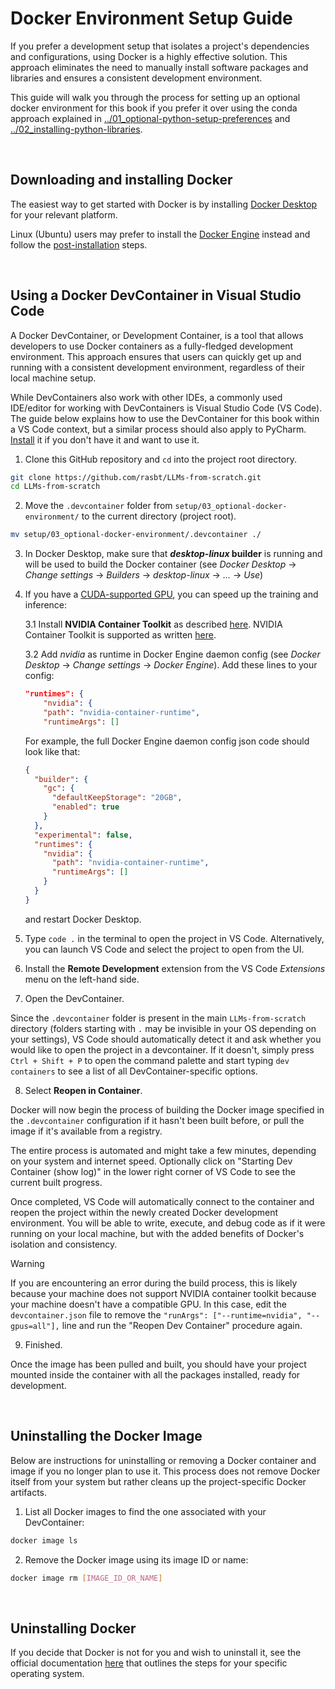 # Docker Environment Setup Guide

If you prefer a development setup that isolates a project's dependencies and configurations, using Docker is a highly effective solution. This approach eliminates the need to manually install software packages and libraries and ensures a consistent development environment.

This guide will walk you through the process for setting up an optional docker environment for this book if you prefer it over using the conda approach explained in [../01_optional-python-setup-preferences](../01_optional-python-setup-preferences) and [../02_installing-python-libraries](../02_installing-python-libraries).

<br>

## Downloading and installing Docker

The easiest way to get started with Docker is by installing [Docker Desktop](https://docs.docker.com/desktop/) for your relevant platform.

Linux (Ubuntu) users may prefer to install the [Docker Engine](https://docs.docker.com/engine/install/ubuntu/) instead and follow the [post-installation](https://docs.docker.com/engine/install/linux-postinstall/) steps.

<br>

## Using a Docker DevContainer in Visual Studio Code

A Docker DevContainer, or Development Container, is a tool that allows developers to use Docker containers as a fully-fledged development environment. This approach ensures that users can quickly get up and running with a consistent development environment, regardless of their local machine setup.

While DevContainers also work with other IDEs, a commonly used IDE/editor for working with DevContainers is Visual Studio Code (VS Code). The guide below explains how to use the DevContainer for this book within a VS Code context, but a similar process should also apply to PyCharm. [Install](https://code.visualstudio.com/download) it if you don't have it and want to use it.

1. Clone this GitHub repository and `cd` into the project root directory.

```bash
git clone https://github.com/rasbt/LLMs-from-scratch.git
cd LLMs-from-scratch
```

2. Move the `.devcontainer` folder from `setup/03_optional-docker-environment/` to the current directory (project root).

```bash
mv setup/03_optional-docker-environment/.devcontainer ./
```

3. In Docker Desktop, make sure that **_desktop-linux_ builder** is running and will be used to build the Docker container (see _Docker Desktop_ -> _Change settings_ -> _Builders_ -> _desktop-linux_ -> _..._ -> _Use_)

4. If you have a [CUDA-supported GPU](https://developer.nvidia.com/cuda-gpus), you can speed up the training and inference:

   3.1 Install **NVIDIA Container Toolkit** as described [here](https://docs.nvidia.com/datacenter/cloud-native/container-toolkit/latest/install-guide.html#installing-with-apt). NVIDIA Container Toolkit is supported as written [here](https://docs.nvidia.com/cuda/wsl-user-guide/index.html#nvidia-compute-software-support-on-wsl-2).

   3.2 Add _nvidia_ as runtime in Docker Engine daemon config (see _Docker Desktop_ -> _Change settings_ -> _Docker Engine_). Add these lines to your config:

   ```json
   "runtimes": {
       "nvidia": {
       "path": "nvidia-container-runtime",
       "runtimeArgs": []
   ```

   For example, the full Docker Engine daemon config json code should look like that:

   ```json
   {
     "builder": {
       "gc": {
         "defaultKeepStorage": "20GB",
         "enabled": true
       }
     },
     "experimental": false,
     "runtimes": {
       "nvidia": {
         "path": "nvidia-container-runtime",
         "runtimeArgs": []
       }
     }
   }
   ```

   and restart Docker Desktop.

5. Type `code .` in the terminal to open the project in VS Code. Alternatively, you can launch VS Code and select the project to open from the UI.

6. Install the **Remote Development** extension from the VS Code _Extensions_ menu on the left-hand side.

7. Open the DevContainer.

Since the `.devcontainer` folder is present in the main `LLMs-from-scratch` directory (folders starting with `.` may be invisible in your OS depending on your settings), VS Code should automatically detect it and ask whether you would like to open the project in a devcontainer. If it doesn't, simply press `Ctrl + Shift + P` to open the command palette and start typing `dev containers` to see a list of all DevContainer-specific options.

8. Select **Reopen in Container**.

Docker will now begin the process of building the Docker image specified in the `.devcontainer` configuration if it hasn't been built before, or pull the image if it's available from a registry.

The entire process is automated and might take a few minutes, depending on your system and internet speed. Optionally click on "Starting Dev Container (show log)" in the lower right corner of VS Code to see the current built progress.

Once completed, VS Code will automatically connect to the container and reopen the project within the newly created Docker development environment. You will be able to write, execute, and debug code as if it were running on your local machine, but with the added benefits of Docker's isolation and consistency.

> [!WARNING]
> If you are encountering an error during the build process, this is likely because your machine does not support NVIDIA container toolkit because your machine doesn't have a compatible GPU. In this case, edit the `devcontainer.json` file to remove the `"runArgs": ["--runtime=nvidia", "--gpus=all"],` line and run the "Reopen Dev Container" procedure again.

9. Finished.

Once the image has been pulled and built, you should have your project mounted inside the container with all the packages installed, ready for development.

<br>

## Uninstalling the Docker Image

Below are instructions for uninstalling or removing a Docker container and image if you no longer plan to use it. This process does not remove Docker itself from your system but rather cleans up the project-specific Docker artifacts.

1. List all Docker images to find the one associated with your DevContainer:

```bash
docker image ls
```

2. Remove the Docker image using its image ID or name:

```bash
docker image rm [IMAGE_ID_OR_NAME]
```

<br>

## Uninstalling Docker

If you decide that Docker is not for you and wish to uninstall it, see the official documentation [here](https://docs.docker.com/desktop/uninstall/) that outlines the steps for your specific operating system.
